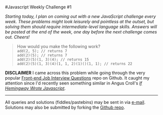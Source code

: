 #Javascript Weekly Challenge #1

*Starting today, I plan on coming out with a new JavaScript challenge every week. These problems might look leisurely and pointless at the outset, but solving them should require intermediate-level language skills. Answers will be posted at the end of the week, one day before the next challenge comes out. Cheers!*

> How would you make the following work? <br />
`add(2, 5); // returns 7` <br />
`add(2)(5); // returns 7` <br />
`add(2)(5)(1, 3)(4); // returns 15` <br />
`add(2)(5)(1, 3)(4)(1, 1, 2)(1)()(1, 1); // returns 22` <br />

**DISCLAIMER** I came across this problem while going through the very popular [Front-end Job Interview Questions](https://github.com/h5bp/Front-end-Developer-Interview-Questions) repo on Github. It caught my attention since I'd recently seen something similar in Angus Croll's [*If Hemingway Wrote Javascript*](http://www.amazon.com/Hemingway-Wrote-JavaScript-Angus-Croll/dp/1593275854).

-------
All queries and solutions (fiddles/pastebins) may be sent in via [e-mail](mailto:das.chitharanjan@gmail.com?subject=[JSWC001]). Solutions may also be submitted by forking the [Github repo](https://github.com/c-das/jswc).